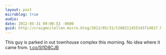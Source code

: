 ```yaml
---
layout: post
microblog: true
audio: 
date: 2012-05-31 09:00:53 -0600
guid: http://craigmcclellan.micro.blog/2012/05/31/t208211455143714817.html
---
```

This guy is parked in out townhouse complex this morning. No idea where it came from.  [t.co/Sl1D8CJB](http://t.co/Sl1D8CJB)
